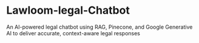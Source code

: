 # Lawloom-legal-Chatbot
An AI-powered legal chatbot using RAG, Pinecone, and Google Generative AI to deliver accurate, context-aware legal responses
